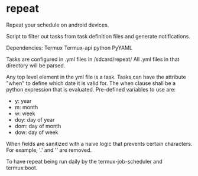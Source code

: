 # repeat
Repeat your schedule on android devices.

Script to filter out tasks from task definition files and generate notifications.

Dependencies:
Termux
Termux-api
python
PyYAML

Tasks are configured in .yml files in /sdcard/repeat/
All .yml files in that directory will be parsed.

Any top level element in the yml file is a task.
Tasks can have the attribute "when" to define which date it is valid for.
The when clause shall be a python expression that is evaluated.
Pre-defined variables to use are:
- y: year
- m: month
- w: week
- doy: day of year
- dom: day of month
- dow: day of week

When fields are sanitized with a naive logic that prevents certain characters.
For example, '.' and '\' are removed.

To have repeat being run daily by the termux-job-scheduler and termux:boot.
